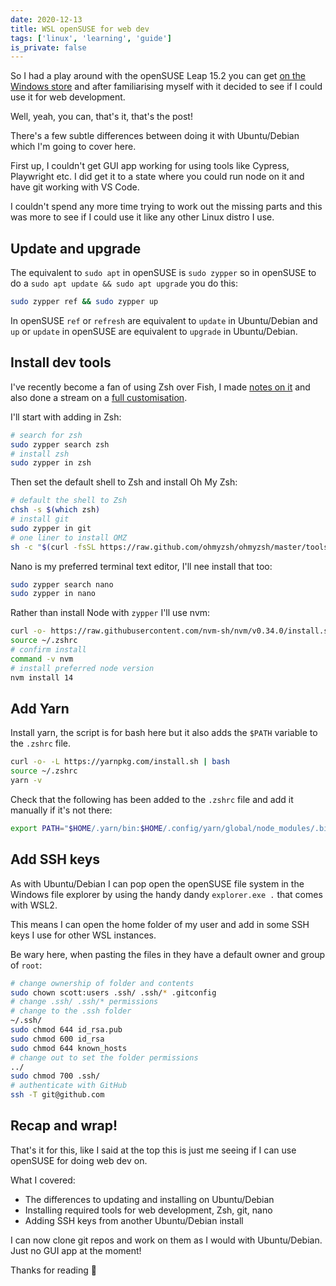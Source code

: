 ```yaml
---
date: 2020-12-13
title: WSL openSUSE for web dev
tags: ['linux', 'learning', 'guide']
is_private: false
---
```


So I had a play around with the openSUSE Leap 15.2 you can get [on the
Windows store] and after familiarising myself with it decided to see
if I could use it for web development.

Well, yeah, you can, that's it, that's the post!

There's a few subtle differences between doing it with Ubuntu/Debian
which I'm going to cover here.

First up, I couldn't get GUI app working for using tools like Cypress,
Playwright etc. I did get it to a state where you could run node on it
and have git working with VS Code.

I couldn't spend any more time trying to work out the missing parts
and this was more to see if I could use it like any other Linux distro
I use.

## Update and upgrade

The equivalent to `sudo apt` in openSUSE is `sudo zypper` so in
openSUSE to do a `sudo apt update && sudo apt upgrade` you do this:

```bash
sudo zypper ref && sudo zypper up
```

In openSUSE `ref` or `refresh` are equivalent to `update` in
Ubuntu/Debian and `up` or `update` in openSUSE are equivalent to
`upgrade` in Ubuntu/Debian.

## Install dev tools

I've recently become a fan of using Zsh over Fish, I made [notes on
it] and also done a stream on a [full customisation].

I'll start with adding in Zsh:

```bash
# search for zsh
sudo zypper search zsh
# install zsh
sudo zypper in zsh
```

Then set the default shell to Zsh and install Oh My Zsh:

```bash
# default the shell to Zsh
chsh -s $(which zsh)
# install git
sudo zypper in git
# one liner to install OMZ
sh -c "$(curl -fsSL https://raw.github.com/ohmyzsh/ohmyzsh/master/tools/install.sh)"
```

Nano is my preferred terminal text editor, I'll nee install that too:

```bash
sudo zypper search nano
sudo zypper in nano
```

Rather than install Node with `zypper` I'll use nvm:

```bash
curl -o- https://raw.githubusercontent.com/nvm-sh/nvm/v0.34.0/install.sh | zsh
source ~/.zshrc
# confirm install
command -v nvm
# install preferred node version
nvm install 14
```

## Add Yarn

Install yarn, the script is for bash here but it also adds the `$PATH`
variable to the `.zshrc` file.

```bash
curl -o- -L https://yarnpkg.com/install.sh | bash
source ~/.zshrc
yarn -v
```

Check that the following has been added to the `.zshrc` file and add
it manually if it's not there:

```bash
export PATH="$HOME/.yarn/bin:$HOME/.config/yarn/global/node_modules/.bin:$PATH"
```

## Add SSH keys

As with Ubuntu/Debian I can pop open the openSUSE file system in the
Windows file explorer by using the handy dandy `explorer.exe .` that
comes with WSL2.

This means I can open the home folder of my user and add in some SSH
keys I use for other WSL instances.

Be wary here, when pasting the files in they have a default owner and
group of `root`:

```bash
# change ownership of folder and contents
sudo chown scott:users .ssh/ .ssh/* .gitconfig
# change .ssh/ .ssh/* permissions
# change to the .ssh folder
~/.ssh/
sudo chmod 644 id_rsa.pub
sudo chmod 600 id_rsa
sudo chmod 644 known_hosts
# change out to set the folder permissions
../
sudo chmod 700 .ssh/
# authenticate with GitHub
ssh -T git@github.com
```

## Recap and wrap!

That's it for this, like I said at the top this is just me seeing if I
can use openSUSE for doing web dev on.

What I covered:

- The differences to updating and installing on Ubuntu/Debian
- Installing required tools for web development, Zsh, git, nano
- Adding SSH keys from another Ubuntu/Debian install

I can now clone git repos and work on them as I would with
Ubuntu/Debian. Just no GUI app at the moment!

Thanks for reading 🙌

[install yarn]: https://www.osradar.com/install-yarn-opensuse-15-1/
[on the windows store]:
  https://www.microsoft.com/en-us/p/opensuse-leap-152/9mzd0n9z4m4h?activetab=pivot:overviewtabb
[notes on it]: https://scottspence.com/posts/zsh-and-oh-my-zsh/
[full customisation]: https://www.youtube.com/watch?v=4cp-GcZxB-g
